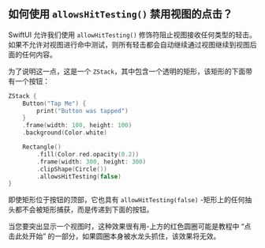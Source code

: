 如何使用 `allowsHitTesting()` 禁用视图的点击？
---

SwiftUI 允许我们使用 `allowHitTesting()` 修饰符阻止视图接收任何类型的轻击。 如果不允许对视图进行命中测试，则所有轻击都会自动继续通过视图继续到视图后面的任何内容。

为了说明这一点，这是一个 `ZStack`，其中包含一个透明的矩形，该矩形的下面带有一个按钮：

```swift
ZStack {
    Button("Tap Me") {
        print("Button was tapped")
    }
    .frame(width: 100, height: 100)
    .background(Color.white)

    Rectangle()
        .fill(Color.red.opacity(0.2))
        .frame(width: 300, height: 300)
        .clipShape(Circle())
        .allowsHitTesting(false)
}
```

即使矩形位于按钮的顶部，它也具有 `allowHitTesting(false)` -矩形上的任何抽头都不会被矩形捕获，而是传递到下面的按钮。

当您要突出显示一个视图时，这种效果很有用-上方的红色圆圈可能是教程中 “点击此处开始” 的一部分，如果圆圈本身被水龙头抓住，该效果将无效。